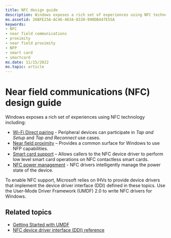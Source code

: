 ```yaml
---
title: NFC design guide
description: Windows exposes a rich set of experiences using NFC technology.
ms.assetid: 26BFE25A-AC46-4634-8330-990DB447E55A
keywords:
- NFC
- near field communications
- proximity
- near field proximity
- NFP
- smart card
- smartcard
ms.date: 11/15/2022
ms.topic: article
---
```


# Near field communications (NFC) design guide

Windows exposes a rich set of experiences using NFC technology including:

- [Wi-Fi Direct pairing](wi-fi-direct-paring-implementation.md) - Peripheral devices can participate in *Tap and Setup* and *Tap and Reconnect* use cases.
- [Near field proximity](nfp-design-guide.md) – Provides a common surface for Windows to use NFP capabilities.
- [Smart card support](design-guide-smart-card.md) – Allows callers to the NFC device driver to perform low level smart card operations on NFC contactless smart cards.
- [NFC power management](nfc-power-management.md) - NFC drivers intelligently manage the power state of the device.

To enable NFC support, Microsoft relies on IHVs to provide device drivers that implement the device driver interface (DDI) defined in these topics. Use the User-Mode Driver Framework (UMDF) 2.0 to write NFC drivers for Windows.

## Related topics

- [Getting Started with UMDF](../wdf/getting-started-with-umdf-version-2.md)
- [NFC device driver interface (DDI) reference](/windows-hardware/drivers/ddi/index)
